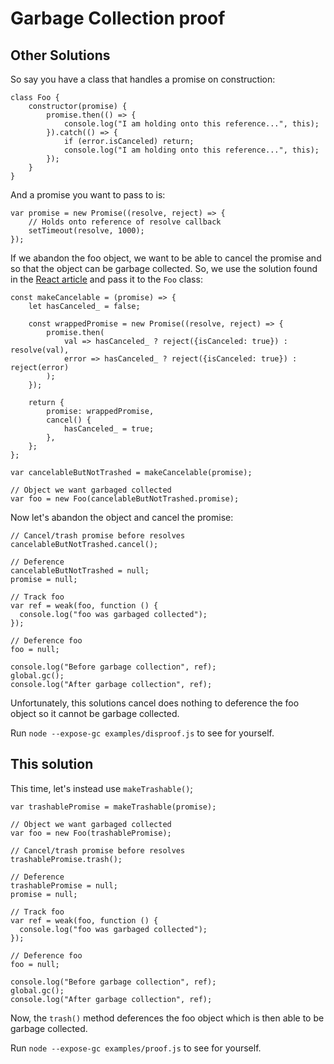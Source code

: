 # Garbage Collection proof

## Other Solutions

So say you have a class that handles a promise on construction:

```
class Foo {
    constructor(promise) {
        promise.then(() => {
            console.log("I am holding onto this reference...", this);
        }).catch(() => {
            if (error.isCanceled) return;
            console.log("I am holding onto this reference...", this);
        });
    }
}
```

And a promise you want to pass to is:
```
var promise = new Promise((resolve, reject) => {
    // Holds onto reference of resolve callback
    setTimeout(resolve, 1000);
});
```

If we abandon the foo object, we want to be able to cancel the promise and so that the object can be garbage collected. So, we use the solution found in the [React article](https://reactjs.org/blog/2015/12/16/ismounted-antipattern.html) and pass it to the `Foo` class:
```
const makeCancelable = (promise) => {
    let hasCanceled_ = false;

    const wrappedPromise = new Promise((resolve, reject) => {
        promise.then(
            val => hasCanceled_ ? reject({isCanceled: true}) : resolve(val),
            error => hasCanceled_ ? reject({isCanceled: true}) : reject(error)
        );
    });

    return {
        promise: wrappedPromise,
        cancel() {
            hasCanceled_ = true;
        },
    };
};

var cancelableButNotTrashed = makeCancelable(promise);

// Object we want garbaged collected
var foo = new Foo(cancelableButNotTrashed.promise);
```

Now let's abandon the object and cancel the promise:

```
// Cancel/trash promise before resolves
cancelableButNotTrashed.cancel();

// Deference
cancelableButNotTrashed = null;
promise = null;

// Track foo
var ref = weak(foo, function () {
  console.log("foo was garbaged collected");
});

// Deference foo
foo = null;

console.log("Before garbage collection", ref);
global.gc();
console.log("After garbage collection", ref);
```

Unfortunately, this solutions cancel does nothing to deference the foo object so it cannot be garbage collected.

Run `node --expose-gc examples/disproof.js` to see for yourself.

## This solution

This time, let's instead use `makeTrashable()`;

```
var trashablePromise = makeTrashable(promise);

// Object we want garbaged collected
var foo = new Foo(trashablePromise);

// Cancel/trash promise before resolves
trashablePromise.trash();

// Deference
trashablePromise = null;
promise = null;

// Track foo
var ref = weak(foo, function () {
  console.log("foo was garbaged collected");
});

// Deference foo
foo = null;

console.log("Before garbage collection", ref);
global.gc();
console.log("After garbage collection", ref);
```

Now, the `trash()` method deferences the foo object which is then able to be garbage collected.

Run `node --expose-gc examples/proof.js` to see for yourself.
